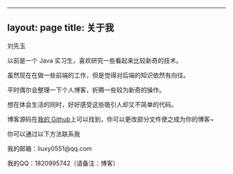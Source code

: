 ﻿









---
layout: page
title: 关于我
---

刘先玉

以前是一个 Java 实习生，喜欢研究一些看起来比较新奇的技术。

虽然现在在做一些前端的工作，但是觉得对后端的知识依然有向往。

平时偶尔会整理一下个人博客，折腾一些较为新奇的操作。

想在体会生活的同时，好好感受这些吸引人却又不简单的代码。

博客源码在[我的 Github](https://github.com/liuxy0551/liuxy0551.github.io)上可以找到，你可以更改部分文件使之成为你的博客~

<p><p>
你可以通过以下方法联系我
<p>
我的邮箱：liuxy0551@qq.com       
  
我的QQ：1820995742（请备注：博客）
<p>

<p>